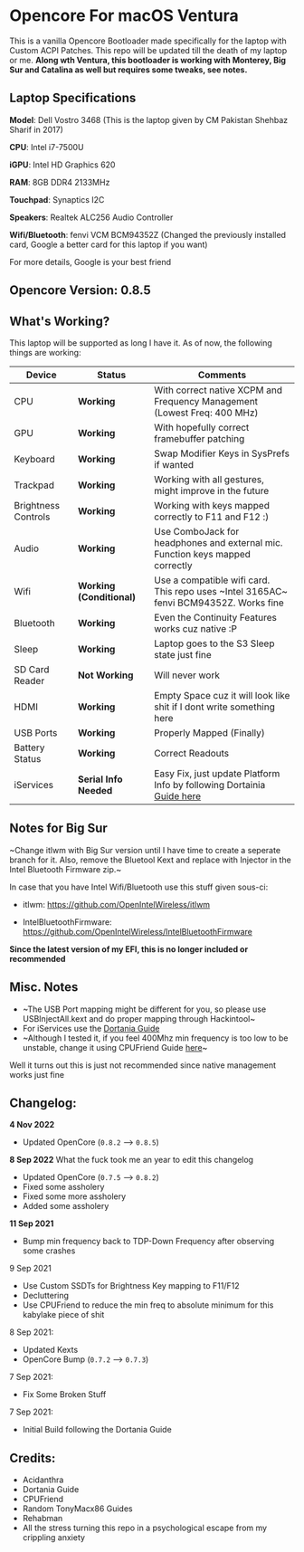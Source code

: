 # Opencore For macOS Ventura

This is a vanilla Opencore Bootloader made specifically for the laptop with Custom ACPI Patches. This repo will be updated till the death of my laptop or me. __Along wth Ventura, this bootloader is working with Monterey, Big Sur and Catalina as well but requires some tweaks, see notes.__

## Laptop Specifications

__Model__: Dell Vostro 3468 (This is the laptop given by CM Pakistan Shehbaz Sharif in 2017)

__CPU__: Intel i7-7500U

__iGPU__: Intel HD Graphics 620

__RAM__: 8GB DDR4 2133MHz

__Touchpad__: Synaptics I2C

__Speakers__: Realtek ALC256 Audio Controller

__Wifi/Bluetooth__: fenvi VCM BCM94352Z (Changed the previously installed card, Google a better card for this laptop if you want)

For more details, Google is your best friend

## Opencore Version: __0.8.5__

## What's Working?

This laptop will be supported as long I have it. As of now, the following things are working:

| Device | Status | Comments |
| ------ | ------ | -------- |
| CPU | __Working__ | With correct native XCPM and Frequency Management (Lowest Freq: 400 MHz) |
| GPU | __Working__ | With hopefully correct framebuffer patching |
| Keyboard | __Working__ | Swap Modifier Keys in SysPrefs if wanted |
| Trackpad | __Working__ | Working with all gestures, might improve in the future |
| Brightness Controls | __Working__ | Working with keys mapped correctly to F11 and F12 :) |
| Audio | __Working__ | Use ComboJack for headphones and external mic. Function keys mapped correctly |
| Wifi | __Working (Conditional)__ | Use a compatible wifi card. This repo uses ~Intel 3165AC~ fenvi BCM94352Z. Works fine |
| Bluetooth | __Working__ | Even the Continuity Features works cuz native :P |
| Sleep | __Working__ | Laptop goes to the S3 Sleep state just fine |
| SD Card Reader | __Not Working__ | Will never work |
| HDMI | __Working__ | Empty Space cuz it will look like shit if I dont write something here |
| USB Ports | __Working__ | Properly Mapped (Finally) |
| Battery Status | __Working__ | Correct Readouts |
| iServices | __Serial Info Needed__ | Easy Fix, just update Platform Info by following Dortainia [Guide here](https://dortania.github.io/OpenCore-Post-Install/universal/iservices.html)

## Notes for Big Sur

~Change itlwm with Big Sur version until I have time to create a seperate branch for it. Also, remove the Bluetool Kext and replace with Injector in the Intel Bluetooth Firmware zip.~

In case that you have Intel Wifi/Bluetooth use this stuff given sous-ci:
* itlwm: https://github.com/OpenIntelWireless/itlwm

* IntelBluetoothFirmware: https://github.com/OpenIntelWireless/IntelBluetoothFirmware

__Since the latest version of my EFI, this is no longer included or recommended__

## Misc. Notes

* ~The USB Port mapping might be different for you, so please use USBInjectAll.kext and do proper mapping through Hackintool~
* For iServices use the [Dortania Guide](https://dortania.github.io/OpenCore-Post-Install/universal/iservices.html)
* ~Although I tested it, if you feel 400Mhz min frequency is too low to be unstable, change it using CPUFriend Guide [here](https://dortania.github.io/OpenCore-Post-Install/universal/pm.html)~

Well it turns out this is just not recommended since native management works just fine

## Changelog:

__4 Nov 2022__

* Updated OpenCore (`0.8.2` --> `0.8.5`)

__8 Sep 2022__ What the fuck took me an year to edit this changelog

* Updated OpenCore (`0.7.5` --> `0.8.2`)
* Fixed some assholery
* Fixed some more assholery
* Added some assholery


__11 Sep 2021__

* Bump min frequency back to TDP-Down Frequency after observing some crashes

9 Sep 2021

* Use Custom SSDTs for Brightness Key mapping to F11/F12
* Decluttering
* Use CPUFriend to reduce the min freq to absolute minimum for this kabylake piece of shit


8 Sep 2021:

* Updated Kexts
* OpenCore Bump (`0.7.2` --> `0.7.3`)

7 Sep 2021:

* Fix Some Broken Stuff

7 Sep 2021:

* Initial Build following the Dortania Guide



## Credits:

* Acidanthra
* Dortania Guide
* CPUFriend
* Random TonyMacx86 Guides
* Rehabman
* All the stress turning this repo in a psychological escape from my crippling anxiety
